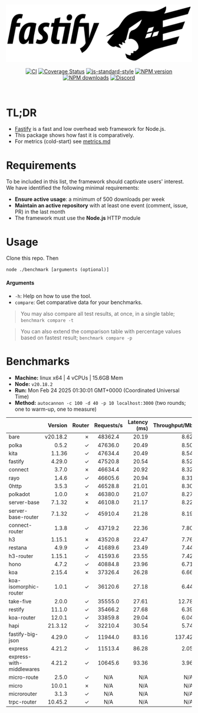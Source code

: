 <div align="center">
  <img src="https://github.com/fastify/graphics/raw/HEAD/fastify-landscape-outlined.svg" width="650" height="auto"/>
</div>

<div align="center">

[![CI](https://github.com/fastify/fastify/workflows/ci/badge.svg)](https://github.com/fastify/fastify/actions/workflows/ci.yml)
[![Coverage Status](https://coveralls.io/repos/github/fastify/fastify/badge.svg?branch=master)](https://coveralls.io/github/fastify/fastify?branch=master)
[![js-standard-style](https://img.shields.io/badge/code%20style-standard-brightgreen.svg?style=flat)](http://standardjs.com/)
[![NPM version](https://img.shields.io/npm/v/fastify.svg?style=flat)](https://www.npmjs.com/package/fastify)
[![NPM downloads](https://img.shields.io/npm/dm/fastify.svg?style=flat)](https://www.npmjs.com/package/fastify) [![Discord](https://img.shields.io/discord/725613461949906985)](https://discord.gg/fastify)

</div>
<br />

# TL;DR

* [Fastify](https://github.com/fastify/fastify) is a fast and low overhead web framework for Node.js.
* This package shows how fast it is comparatively.
* For metrics (cold-start) see [metrics.md](./METRICS.md)

# Requirements

To be included in this list, the framework should captivate users' interest. We have identified the following minimal requirements:
- **Ensure active usage**: a minimum of 500 downloads per week
- **Maintain an active repository** with at least one event (comment, issue, PR) in the last month
- The framework must use the **Node.js** HTTP module

# Usage

Clone this repo. Then 

```
node ./benchmark [arguments (optional)]
```

#### Arguments

* `-h`: Help on how to use the tool.
* `compare`: Get comparative data for your benchmarks.

> You may also compare all test results, at once, in a single table; `benchmark compare -t`

> You can also extend the comparison table with percentage values based on fastest result; `benchmark compare -p`
# Benchmarks

* __Machine:__ linux x64 | 4 vCPUs | 15.6GB Mem
* __Node:__ `v20.18.2`
* __Run:__ Mon Feb 24 2025 01:30:01 GMT+0000 (Coordinated Universal Time)
* __Method:__ `autocannon -c 100 -d 40 -p 10 localhost:3000` (two rounds; one to warm-up, one to measure)

|                          | Version  | Router | Requests/s | Latency (ms) | Throughput/Mb |
| :--                      | --:      | --:    | :-:        | --:          | --:           |
| bare                     | v20.18.2 | ✗      | 48362.4    | 20.19        | 8.62          |
| polka                    | 0.5.2    | ✓      | 47636.0    | 20.49        | 8.50          |
| kita                     | 1.1.36   | ✓      | 47634.4    | 20.49        | 8.54          |
| fastify                  | 4.29.0   | ✓      | 47520.8    | 20.54        | 8.52          |
| connect                  | 3.7.0    | ✗      | 46634.4    | 20.92        | 8.32          |
| rayo                     | 1.4.6    | ✓      | 46605.6    | 20.94        | 8.31          |
| 0http                    | 3.5.3    | ✓      | 46528.8    | 21.01        | 8.30          |
| polkadot                 | 1.0.0    | ✗      | 46380.0    | 21.07        | 8.27          |
| server-base              | 7.1.32   | ✗      | 46108.0    | 21.17        | 8.22          |
| server-base-router       | 7.1.32   | ✓      | 45910.4    | 21.28        | 8.19          |
| connect-router           | 1.3.8    | ✓      | 43719.2    | 22.36        | 7.80          |
| h3                       | 1.15.1   | ✗      | 43520.8    | 22.47        | 7.76          |
| restana                  | 4.9.9    | ✓      | 41689.6    | 23.49        | 7.44          |
| h3-router                | 1.15.1   | ✓      | 41593.6    | 23.55        | 7.42          |
| hono                     | 4.7.2    | ✓      | 40884.8    | 23.96        | 6.71          |
| koa                      | 2.15.4   | ✗      | 37326.4    | 26.28        | 6.66          |
| koa-isomorphic-router    | 1.0.1    | ✓      | 36120.6    | 27.18        | 6.44          |
| take-five                | 2.0.0    | ✓      | 35555.0    | 27.61        | 12.78         |
| restify                  | 11.1.0   | ✓      | 35466.2    | 27.68        | 6.39          |
| koa-router               | 12.0.1   | ✓      | 33859.8    | 29.04        | 6.04          |
| hapi                     | 21.3.12  | ✓      | 32210.4    | 30.54        | 5.74          |
| fastify-big-json         | 4.29.0   | ✓      | 11944.0    | 83.16        | 137.42        |
| express                  | 4.21.2   | ✓      | 11513.4    | 86.28        | 2.05          |
| express-with-middlewares | 4.21.2   | ✓      | 10645.6    | 93.36        | 3.96          |
| micro-route              | 2.5.0    | ✓      | N/A        | N/A          | N/A           |
| micro                    | 10.0.1   | ✗      | N/A        | N/A          | N/A           |
| microrouter              | 3.1.3    | ✓      | N/A        | N/A          | N/A           |
| trpc-router              | 10.45.2  | ✓      | N/A        | N/A          | N/A           |
